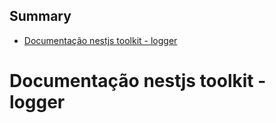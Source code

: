 <!-- START doctoc generated TOC please keep comment here to allow auto update -->
<!-- DON'T EDIT THIS SECTION, INSTEAD RE-RUN doctoc TO UPDATE -->
## Summary

- [Documentação nestjs toolkit - logger](#documenta%C3%A7%C3%A3o-nestjs-toolkit---logger)

<!-- END doctoc generated TOC please keep comment here to allow auto update -->

# Documentação nestjs toolkit - logger

